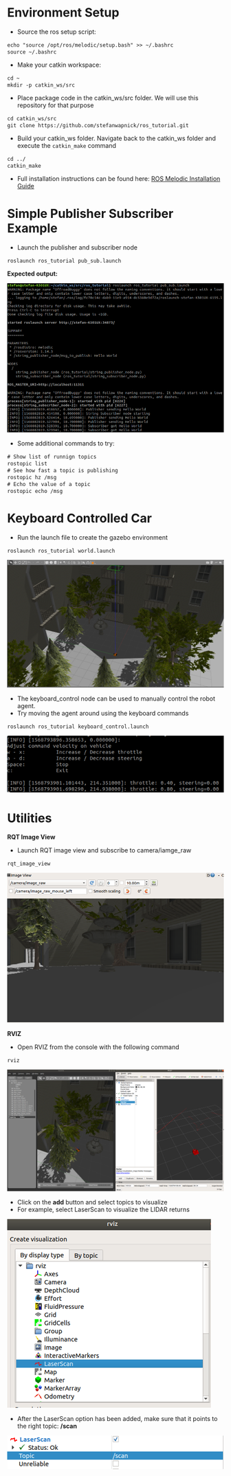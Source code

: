 # Environment Setup
- Source the ros setup script:

```shell script
echo "source /opt/ros/melodic/setup.bash" >> ~/.bashrc
source ~/.bashrc
```

- Make your catkin workspace: 

```shell script
cd ~
mkdir -p catkin_ws/src
``` 

- Place package code in the catkin_ws/src folder. We will use this repository for that purpose 

```shell script
cd catkin_ws/src
git clone https://github.com/stefanwapnick/ros_tutorial.git
```

- Build your catkin_ws folder. Navigate back to the catkin_ws folder and execute the `catkin_make` command 
```shell script
cd ../
catkin_make
```

- Full installation instructions can be found here: [ROS Melodic Installation Guide](http://wiki.ros.org/melodic/Installation/Ubuntu)

# Simple Publisher Subscriber Example
- Launch the publisher and subscriber node

```shell script
roslaunch ros_tutorial pub_sub.launch
``` 

__Expected output:__ 

![pub_sub_output](documentation/pub_sub_output.png)

- Some additional commands to try: 
```shell script
# Show list of runnign topics
rostopic list 
# See how fast a topic is publishing 
rostopic hz /msg 
# Echo the value of a topic 
rostopic echo /msg
``` 

# Keyboard Controlled Car

- Run the launch file to create the gazebo environment
 
```shell script
roslaunch ros_tutorial world.launch 
```  

![environment](./documentation/outdoor_environment.png)

- The keyboard_control node can be used to manually control the robot agent.
- Try moving the agent around using the keyboard commands
```
roslaunch ros_tutorial keyboard_control.launch 
``` 

![environment](./documentation/keyboard_control.png)
 
# Utilities

__RQT Image View__ 
- Launch RQT image view and subscribe to camera/iamge_raw
```shell script
rqt_image_view
```
![environment](./documentation/rqt_image_view.png)
 
__RVIZ__
- Open RVIZ from the console with the following command
```shell script
rviz 
```

![environment](./documentation/rviz.png)

- Click on the __add__ button and select topics to visualize 
- For example, select LaserScan to visualize the LIDAR returns

![rviz_item_selection](./documentation/rviz_item_selection.png)

- After the LaserScan option has been added, make sure that it points to the right topic: __/scan__

![scan_topic_selection](./documentation/scan_topic_selection.png)





 

